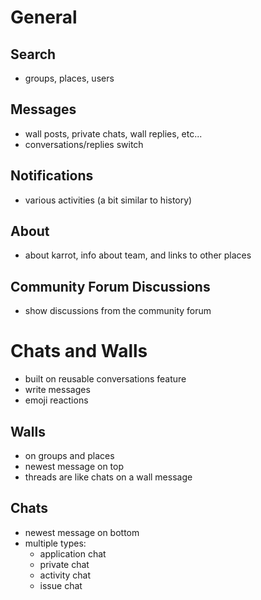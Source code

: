 <!-- 
SPDX-FileCopyrightText: 2016 Nick Sellen <hello@nicksellen.co.uk> 
SPDX-FileCopyrightText: 2016 Karrot

SPDX-License-Identifier: MIT

Karrot
-->


# General

## Search

- groups, places, users

## Messages

- wall posts, private chats, wall replies, etc...
- conversations/replies switch

## Notifications

- various activities (a bit similar to history)

## About

- about karrot, info about team, and links to other places

## Community Forum Discussions

- show discussions from the community forum

# Chats and Walls

- built on reusable conversations feature
- write messages
- emoji reactions

## Walls

- on groups and places
- newest message on top
- threads are like chats on a wall message

## Chats

- newest message on bottom
- multiple types:
    - application chat
    - private chat
    - activity chat
    - issue chat
